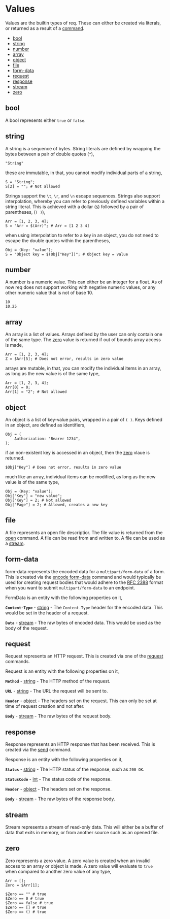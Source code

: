# Values

Values are the builtin types of req. These can either be created via literals,
or returned as a result of a [command](commands.md).

* [bool](#bool)
* [string](#string)
* [number](#number)
* [array](#array)
* [object](#object)
* [file](#file)
* [form-data](#form-data)
* [request](#request)
* [response](#response)
* [stream](#stream)
* [zero](#zero)

## bool

A bool represents either `true` or `false`.

## string

A string is a sequence of bytes. String literals are defined by wrapping the
bytes between a pair of double quotes (`"`),

    "String"

these are immutable, in that, you cannot modify individual parts of a string,

    S = "String";
    S[2] = ""; # Not allowed

Strings support the `\t`, `\r`, and `\n` escape sequences. Strings also support
interpolation, whereby you can refer to previously defined variables within a
string literal. This is achieved with a dollar (`$`) followed by a pair of
parentheses, (`( )`),

    Arr = [1, 2, 3, 4];
    S = "Arr = $(Arr)"; # Arr = [1 2 3 4]

when using interpolation to refer to a key in an object, you do not need to
escape the double quotes within the parentheses,

    Obj = (Key: "value");
    S = "Object key = $(Obj["Key"])"; # Object key = value

## number

A number is a numeric value. This can either be an integer for a float. As of
now req does not support working with negative numeric values, or any other
numeric value that is not of base 10.

    10
    10.25

## array

An array is a list of values. Arrays defined by the user can only contain one
of the same type. The [zero](#zero) value is returned if out of bounds array
access is made,

    Arr = [1, 2, 3, 4];
    Z = $Arr[5]; # Does not error, results in zero value

arrays are mutable, in that, you can modify the individual items in an array,
as long as the new value is of the same type,

    Arr = [1, 2, 3, 4];
    Arr[0] = 0;
    Arr[1] = "2"; # Not allowed

## object

An object is a list of key-value pairs, wrapped in a pair of `( )`. Keys defined
in an object, are defined as identifiers,

    Obj = (
        Authorization: "Bearer 1234",
    );

if an non-existent key is accessed in an object, then the [zero](#zero) vlaue is
returned.

    $Obj["Key"] # Does not error, results in zero value

much like an array, individual items can be modified, as long as the new value
is of the same type,

    Obj = (Key: "value");
    Obj["Key"] = "new value";
    Obj["Key"] = 2; # Not allowed
    Obj["Page"] = 2; # Allowed, creates a new key

## file

A file represents an open file descriptior. The file value is returned from the
[open](commands.md#open) command. A file can be read from and written to. A file
can be used as a [stream](#stream).

## form-data

form-data represents the encoded data for a `multipart/form-data` of a form.
This is created via the [encode form-data](commands.md#form-data) command and
would typically be used for creating request bodies that would adhere to the
[RFC 2388][RFC-2388] format when you want to submit `multipart/form-data` to an
endpoint.

FormData is an entity with the following properties on it,

**`Content-Type`** - [string](#string) - The `Content-Type` header for the
encoded data. This would be set in the header of a request.

**`Data`** - [stream](#stream) - The raw bytes of encoded data. This would be
used as the body of the request.

## request

Request represents an HTTP request. This is created via one of the
[request](commands.md#request) commands.

Request is an entity with the following properties on it,

**`Method`** - [string](#string) - The HTTP method of the request.

**`URL`** - [string](#string) - The URL the request will be sent to.

**`Header`** - [object](#object) - The headers set on the request. This can
only be set at time of request creation and not after.

**`Body`** - [stream](#stream) - The raw bytes of the request body.

## response

Response represents an HTTP response that has been received. This is created
via the [send](commands.md#send) command.

Response is an entity with the following properties on it,

**`Status`** - [string](#string) - The HTTP status of the response, such as
`200 OK`.

**`StatusCode`** - [int](#number) - The status code of the response.

**`Header`** - [object](#object) - The headers set on the response.

**`Body`** - [stream](#stream) - The raw bytes of the response body.

## stream

Stream represents a stream of read-only data. This will either be a buffer of
data that exits in memory, or from another source such as an opened file.

## zero

Zero represents a zero value. A zero value is created when an invalid access
to an array or object is made. A zero value will evaluate to `true` when
compared to another zero value of any type,

    Arr = [];
    Zero = $Arr[1];

    $Zero == "" # true
    $Zero == 0 # true
    $Zero == false # true
    $Zero == [] # true
    $Zero == () # true

[RFC-2388]: https://datatracker.ietf.org/doc/html/rfc2388 
